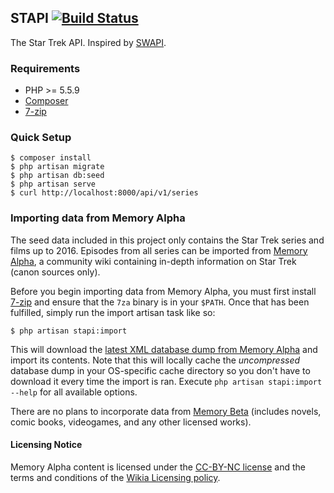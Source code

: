 ## STAPI [![Build Status](https://travis-ci.org/aknackd/stapi.svg?branch=master)](https://travis-ci.org/aknackd/stapi)

The Star Trek API. Inspired by [SWAPI](https://swapi.co/).

### Requirements

* PHP >= 5.5.9
* [Composer](https://getcomposer.org)
* [7-zip](http://www.7-zip.org)

### Quick Setup

```
$ composer install
$ php artisan migrate
$ php artisan db:seed
$ php artisan serve
$ curl http://localhost:8000/api/v1/series
```

### Importing data from Memory Alpha

The seed data included in this project only contains the Star Trek series and films up to 2016. Episodes from all series can be imported from [Memory Alpha](http://memory-alpha.wikia.com/wiki/Portal:Main), a community wiki containing in-depth information on Star Trek (canon sources only).

Before you begin importing data from Memory Alpha, you must first install [7-zip](http://www.7-zip.org) and ensure that the `7za` binary is in your `$PATH`. Once that has been fulfilled, simply run the import artisan task like so:

```
$ php artisan stapi:import
```

This will download the [latest XML database dump from Memory Alpha](http://memory-alpha.wikia.com/wiki/Memory_Alpha:Database_download) and import its contents. Note that this will locally cache the _uncompressed_ database dump in your OS-specific cache directory so you don't have to download it every time the import is ran. Execute `php artisan stapi:import --help` for all available options.

There are no plans to incorporate data from [Memory Beta](http://memory-beta.wikia.com/wiki/Main_Page) (includes novels, comic books, videogames, and any other licensed works).


#### Licensing Notice

Memory Alpha content is licensed under the [CC-BY-NC license](http://memory-alpha.wikia.com/wiki/Memory_Alpha:Creative_Commons_License) and the terms and conditions of the [Wikia Licensing policy](http://www.wikia.com/Licensing).